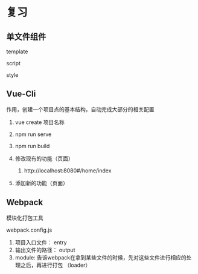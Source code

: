 # 复习

## 单文件组件

template

script

style

## Vue-Cli

作用，创建一个项目点的基本结构，自动完成大部分的相关配置

1. vue create 项目名称
2. npm run serve
3. npm run build


1. 修改现有的功能（页面）
   1. http://localhost:8080#/home/index
2. 添加新的功能（页面）

## Webpack

模块化打包工具


webpack.config.js

1. 项目入口文件： entry
2. 输出文件的路径： output
3. module: 告诉webpack在拿到某些文件的时候，先对这些文件进行相应的处理之后，再进行打包 （loader）